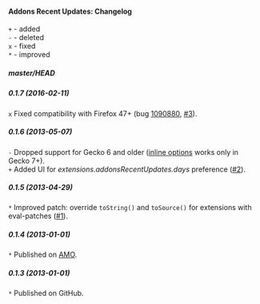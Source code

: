 ﻿#### Addons Recent Updates: Changelog

`+` - added<br>
`-` - deleted<br>
`x` - fixed<br>
`*` - improved<br>

##### master/HEAD
##### 0.1.7 (2016-02-11)
`x` Fixed compatibility with Firefox 47+ (bug <a href="https://bugzilla.mozilla.org/show_bug.cgi?id=1090880">1090880</a>, <a href="https://github.com/Infocatcher/Addons_Recent_Updates/issues/3">#3</a>).<br>

##### 0.1.6 (2013-05-07)
`-` Dropped support for Gecko 6 and older (<a href="https://developer.mozilla.org/en-US/docs/Extensions/Inline_Options">inline options</a> works only in Gecko 7+).<br> 
`+` Added UI for <em>extensions.addonsRecentUpdates.days</em> preference (<a href="https://github.com/Infocatcher/Addons_Recent_Updates/issues/2">#2</a>).<br>

##### 0.1.5 (2013-04-29)
`*` Improved patch: override `toString()` and `toSource()` for extensions with eval-patches (<a href="https://github.com/Infocatcher/Addons_Recent_Updates/issues/1">#1</a>).<br>

##### 0.1.4 (2013-01-01)
`*` Published on <a href="https://addons.mozilla.org/">AMO</a>.<br>

##### 0.1.3 (2013-01-01)
`*` Published on GitHub.<br>